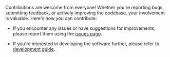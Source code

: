 Contributions are welcome from everyone! Whether you're reporting bugs, submitting feedback, or actively improving the codebase, your involvement is valuable. Here's how you can contribute:

- If you encounter any issues or have suggestions for improvements, please report them using the [issues page](https://github.com/lucaslrodri/jupyter-tikz/issues).

- If you're interested in developing the software further, please refer to [development guide](./about/development.md). 